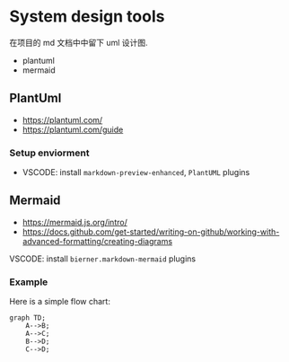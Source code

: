# System design tools

在项目的 md 文档中中留下 uml 设计图.

- plantuml
- mermaid

## PlantUml

- https://plantuml.com/
- https://plantuml.com/guide

### Setup enviorment

- VSCODE: install `markdown-preview-enhanced`, `PlantUML` plugins

## Mermaid

- https://mermaid.js.org/intro/
- https://docs.github.com/get-started/writing-on-github/working-with-advanced-formatting/creating-diagrams

VSCODE: install `bierner.markdown-mermaid` plugins

### Example

Here is a simple flow chart:

```mermaid
graph TD;
    A-->B;
    A-->C;
    B-->D;
    C-->D;
```
